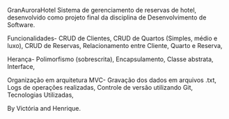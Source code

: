 GranAuroraHotel
Sistema de gerenciamento de reservas de hotel, desenvolvido como projeto final da disciplina de Desenvolvimento de Software.

Funcionalidades-
CRUD de Clientes,
CRUD de Quartos (Simples, médio e luxo),
CRUD de Reservas,
Relacionamento entre Cliente, Quarto e Reserva,

Herança-
Polimorfismo (sobrescrita),
Encapsulamento,
Classe abstrata,
Interface,

Organização em arquitetura MVC-
Gravação dos dados em arquivos .txt,
Logs de operações realizadas,
Controle de versão utilizando Git,
Tecnologias Utilizadas,

By Victória and Henrique.
